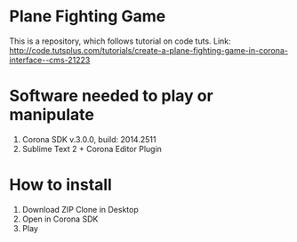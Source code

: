 Plane Fighting Game
===================

This is a repository, which follows tutorial on code tuts.
Link: http://code.tutsplus.com/tutorials/create-a-plane-fighting-game-in-corona-interface--cms-21223

Software needed to play or manipulate
===

1. Corona SDK v.3.0.0, build: 2014.2511
2. Sublime Text 2 + Corona Editor Plugin

How to install
===

1. Download ZIP Clone in Desktop
2. Open in Corona SDK
3. Play
